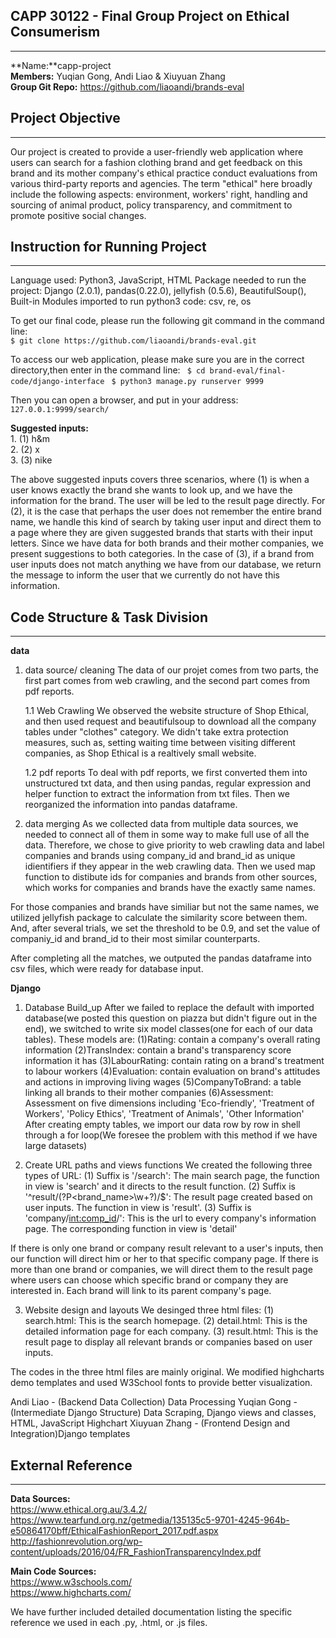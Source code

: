 ## CAPP 30122 - Final Group Project on Ethical Consumerism
--------------------------------------------------------


**Name:**capp-project  
**Members:** Yuqian Gong, Andi Liao & Xiuyuan Zhang  
**Group Git Repo:** https://github.com/liaoandi/brands-eval

## Project Objective 
----------------------------------------------
Our project is created to provide a user-friendly web application where users can search for a fashion clothing brand and get feedback on this brand and its mother company's ethical practice conduct evaluations from various third-party reports and agencies. The term "ethical" here broadly include the following aspects: environment, workers' right, handling and sourcing of animal product, policy transparency, and commitment to promote positive social changes.

## Instruction for Running Project
----------------------------------------------
Language used: Python3, JavaScript, HTML
Package needed to run the project: Django (2.0.1), pandas(0.22.0), jellyfish (0.5.6), BeautifulSoup(), 
Built-in Modules imported to run python3 code: csv, re, os 

To get our final code, please run the following git command in the command line:  
`$ git clone https://github.com/liaoandi/brands-eval.git`  


To access our web application, please make sure you are in the correct directory,then enter in the command line:
` $ cd brand-eval/final-code/django-interface`
` $ python3 manage.py runserver 9999`  

Then you can open a browser, and put in your address: `127.0.0.1:9999/search/`

**Suggested inputs:**  
	1. (1) h&m  
	2. (2) x  
	3. (3) nike   

The above suggested inputs covers three scenarios, where (1) is when a user knows exactly the brand she wants to look up, and we have the information for the brand. The user will be led to the result page directly. For (2), it is the case that perhaps the user does not remember the entire brand name, we handle this kind of search by taking user input and direct them to a page where they are given suggested brands that starts with their input letters. Since we have data for both brands and their mother companies, we present suggestions to both categories. In the case of (3), if a brand from user inputs does not match anything we have from our database, we return the message to inform the user that we currently do not have this information.

## Code Structure & Task Division
-----------------------------------------------
**data**
1. data source/ cleaning
The data of our projet comes from two parts, the first part comes from web crawling, and the second part comes from pdf reports.

	1.1 Web Crawling
	We observed the website structure of Shop Ethical, and then used request and beautifulsoup to download all the company tables under "clothes" category. We didn't take extra protection measures, such as, setting waiting time between visiting different companies, as Shop Ethical is a realtively small website.

	1.2 pdf reports
	To deal with pdf reports, we first converted them into unstructured txt data, and then using pandas, regular expression and helper function to extract the information from txt files. Then we reorganized the information into pandas dataframe.

2. data merging
As we collected data from multiple data sources, we needed to connect all of them in some way to make full use of all the data. Therefore, we chose to give
priority to web crawling data and label companies and brands using company_id and brand_id as unique idientifiers if they appear in the web crawling data.
Then we used map function to distibute ids for companies and brands from other sources, which works for companies and brands have the exactly same names.

For those companies and brands have similiar but not the same names, we utilized jellyfish package to calculate the similarity score between them. And, after several trials, we set the threshold to be 0.9, and set the value of companiy_id and brand_id to their most similar counterparts.

After completing all the matches, we outputed the pandas dataframe into csv files, which were ready for database input.


**Django**

1. Database Build_up
After we failed to replace the default with imported database(we posted this question on piazza but didn't figure out in the end), we switched to write six model classes(one for each of our data tables). 
These models are:
     (1)Rating: contain a company's overall rating information
     (2)TransIndex: contain a brand's transparency score information it has 
     (3)LabourRating: contain rating on a brand's treatment to labour workers 
     (4)Evaluation: contain evaluation on brand's attitudes and actions in improving living wages
     (5)CompanyToBrand: a table linking all brands to their mother companies
     (6)Assessment: Assessment on five dimensions including 'Eco-friendly', 'Treatment of Workers', 'Policy Ethics', 'Treatment of Animals', 'Other Information'
After creating empty tables, we import our data row by row in shell through a for loop(We foresee the problem with this method if we have large datasets)

2. Create URL paths and views functions
We created the following three types of URL:
    (1) Suffix is '/search': The main search page, the function in view is 'search' and it directs to the result function. 
    (2) Suffix is '^result/(?P<brand_name>\w+?)/$': The result page created based on user inputs. The function in view is 'result'. 
    (3) Suffix is 'company/<int:comp_id>/': This is the url to every company's information page. The corresponding function in view is 'detail'

If there is only one brand or company result relevant to a user's inputs, then our function will direct him or her to that specific company page. If there is more than one brand or companies, we will direct them to the result page where users can choose which specific brand or company they are interested in. Each brand will link to its parent company's page.

3. Website design and layouts 
We desinged three html files:
(1) search.html: This is the search homepage. 
(2) detail.html: This is the detailed information page for each company. 
(3) result.html: This is the result page to display all relevant brands or companies based on user inputs.

The codes in the three html files are mainly original. We modified highcharts demo templates and used W3School fonts to provide better visualization. 


Andi Liao - (Backend Data Collection) Data Processing
Yuqian Gong - (Intermediate Django Structure) Data Scraping, Django views and classes, HTML, JavaScript Highchart
Xiuyuan Zhang - (Frontend Design and Integration)Django templates

## External Reference
-----------------------------------------------
**Data Sources:**  
https://www.ethical.org.au/3.4.2/  
https://www.tearfund.org.nz/getmedia/135135c5-9701-4245-964b-e50864170bff/EthicalFashionReport_2017.pdf.aspx  
http://fashionrevolution.org/wp-content/uploads/2016/04/FR_FashionTransparencyIndex.pdf  
 
**Main Code Sources:**  
https://www.w3schools.com/  
https://www.highcharts.com/

We have further included detailed documentation listing the specific reference we used in each .py, .html, or .js files. 
